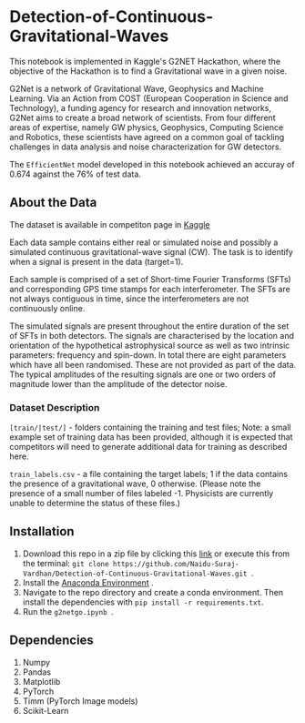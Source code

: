 # Detection-of-Continuous-Gravitational-Waves
This notebook is implemented in Kaggle's G2NET Hackathon, where the objective of the Hackathon is to find a Gravitational wave in a given noise.


G2Net is a network of Gravitational Wave, Geophysics and Machine Learning. Via an Action from COST (European Cooperation in Science and Technology), a funding agency for research and innovation networks, G2Net aims to create a broad network of scientists. From four different areas of expertise, namely GW physics, Geophysics, Computing Science and Robotics, these scientists have agreed on a common goal of tackling challenges in data analysis and noise characterization for GW detectors.

The ```EfficientNet``` model developed in this notebook achieved an accuray of 0.674 against the 76% of test data. 

## About the Data

The dataset is available in competiton page in [Kaggle](https://www.kaggle.com/competitions/g2net-detecting-continuous-gravitational-waves/data)

Each data sample contains either real or simulated noise and possibly a simulated continuous gravitational-wave signal (CW). The task is to identify when a signal is present in the data (target=1).

Each sample is comprised of a set of Short-time Fourier Transforms (SFTs) and corresponding GPS time stamps for each interferometer. The SFTs are not always contiguous in time, since the interferometers are not continuously online.

The simulated signals are present throughout the entire duration of the set of SFTs in both detectors. The signals are characterised by the location and orientation of the hypothetical astrophysical source as well as two intrinsic parameters: frequency and spin-down. In total there are eight parameters which have all been randomised. These are not provided as part of the data. The typical amplitudes of the resulting signals are one or two orders of magnitude lower than the amplitude of the detector noise.

### Dataset Description
```[train/|test/]``` - folders containing the training and test files; Note: a small example set of training data has been provided, although it is expected that competitors will need to generate additional data for training as described here.

```train_labels.csv``` - a file containing the target labels; 1 if the data contains the presence of a gravitational wave, 0 otherwise. (Please note the presence of a small number of files labeled -1. Physicists are currently unable to determine the status of these files.)


## Installation
1. Download this repo in a zip file by clicking this [link](https://github.com/Naidu-Suraj-Vardhan/Detection-of-Continuous-Gravitational-Waves/archive/refs/heads/main.zip) or execute this from the terminal: ```git clone https://github.com/Naidu-Suraj-Vardhan/Detection-of-Continuous-Gravitational-Waves.git ```.
2. Install the [Anaconda Environment](https://anaconda.org/anaconda/anaconda-navigator) .
3. Navigate to the repo directory and create a conda environment. Then install the dependencies with ```pip install -r requirements.txt```.
4. Run the  ```g2netgo.ipynb ```.

## Dependencies
1.  Numpy
2. Pandas
3. Matplotlib
4. PyTorch
5. Timm (PyTorch Image models)
6. Scikit-Learn
